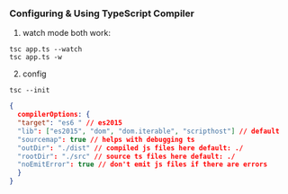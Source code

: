 ### Configuring & Using TypeScript Compiler

1. watch mode
   both work:

```
tsc app.ts --watch
tsc app.ts -w
```

2. config

```
tsc --init
```

```json
{
  compilerOptions: {
  "target": "es6 " // es2015
  "lib": ["es2015", "dom", "dom.iterable", "scripthost"] // default
  "sourcemap": true // helps with debugging ts
  "outDir": "./dist" // compiled js files here default: ./
  "rootDir": "./src" // source ts files here default: ./
  "noEmitError": true // don't emit js files if there are errors
  }
}
```
